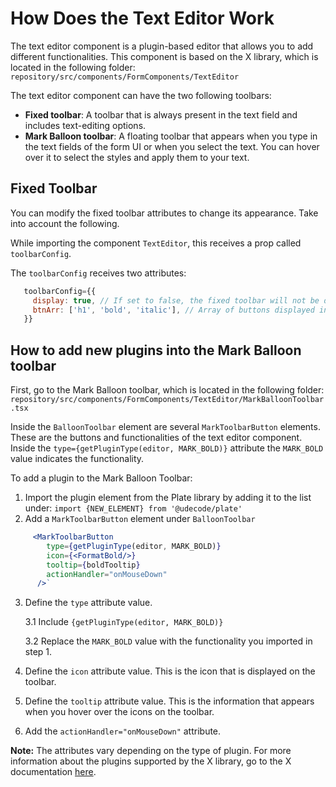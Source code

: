 # How Does the Text Editor Work

The text editor component is a plugin-based editor that allows you to add different functionalities. This component is based on the X library, which is located in the following folder: `repository/src/components/FormComponents/TextEditor`

The text editor component can have the two following toolbars:

* **Fixed toolbar**: A toolbar that is always present in the text field and includes text-editing options.
* **Mark Balloon toolbar**: A floating toolbar that appears when you type in the text fields of the form UI or when you select the text. You can hover over it to select the styles and apply them to your text.

## Fixed Toolbar

You can modify the fixed toolbar attributes to change its appearance. Take into account the following.

While importing the component `TextEditor`, this receives a prop called `toolbarConfig`.

The `toolbarConfig` receives two attributes:

```jsx
   toolbarConfig={{
     display: true, // If set to false, the fixed toolbar will not be displayed
     btnArr: ['h1', 'bold', 'italic'], // Array of buttons displayed in the fixed toolbar
   }}
```

## How to add new plugins into the Mark Balloon toolbar

First, go to the Mark Balloon toolbar, which is located in the following folder: `repository/src/components/FormComponents/TextEditor/MarkBalloonToolbar.tsx`

Inside the `BalloonToolbar` element are several `MarkToolbarButton` elements. These are the buttons and functionalities of the text editor component. Inside the `type={getPluginType(editor, MARK_BOLD)}` attribute the `MARK_BOLD` value indicates the functionality.

To add a plugin to the Mark Balloon Toolbar:

1. Import the plugin element from the Plate library by adding it to the list under: `import {NEW_ELEMENT} from '@udecode/plate'`
2. Add a `MarkToolbarButton` element under `BalloonToolbar`

```jsx
     <MarkToolbarButton
        type={getPluginType(editor, MARK_BOLD)}
        icon={<FormatBold/>}
        tooltip={boldTooltip}
        actionHandler="onMouseDown"
      />`
```

3. Define the `type` attribute value.

   3.1 Include `{getPluginType(editor, MARK_BOLD)}`

   3.2 Replace the `MARK_BOLD` value with the functionality you imported in step 1.

4. Define the `icon` attribute value. This is the icon that is displayed on the toolbar.
5. Define the `tooltip` attribute value. This is the information that appears when you hover over the icons on the toolbar.
6. Add the `actionHandler="onMouseDown"` attribute.

**Note:** The attributes vary depending on the type of plugin. For more information about the plugins supported by the X library, go to the X documentation [here](https://github.com).
